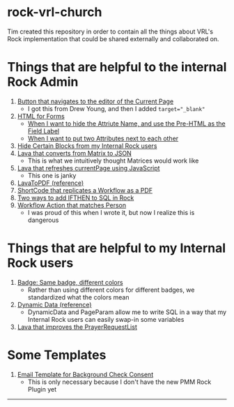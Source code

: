 # rock-vrl-church
Tim created this repository in order to contain all the things about VRL's Rock implementation that could be shared externally and collaborated on.

# Things that are helpful to the internal Rock Admin
1. [Button that navigates to the editor of the Current Page](./Button-GoToCurrentPageEditor/)
   - I got this from Drew Young, and then I added `target="_blank"`
1. [HTML for Forms](./Format-FormFields/)
   - [When I want to hide the Attriute Name, and use the Pre-HTML as the Field Label](./Format-FormFields/FormFields-Label.md)
   - [When I want to put two Attributes next to each other](./Format-FormFields/FormFields-SideToSide.md)
1. [Hide Certain Blocks from my Internal Rock users](./Format-HideBlock/)
1. [Lava that converts from Matrix to JSON](./Lava-FromMatrix-toJSON/)
   - This is what we intuitively thought Matrices would work like
1. [Lava that refreshes currentPage using JavaScript](./Lava-JS-RefreshCurrentPage/)
   - This one is janky
1. [LavaToPDF (reference)](./Workflow-LavaToPDF/)
1. [ShortCode that replicates a Workflow as a PDF](./ShortCode-ReplicateWorkflowAsForm/)
1. [Two ways to add IFTHEN to SQL in Rock](./SQL-IFTHEN/)
1. [Workflow Action that matches Person](./Workflow-PersonMatch/)
    - I was proud of this when I wrote it, but now I realize this is dangerous

# Things that are helpful to my Internal Rock users
1. [Badge: Same badge, different colors](./Badge-ExpirationColor/)
   - Rather than using different colors for different badges, we standardized what the colors mean
1. [Dynamic Data (reference)](./DynamicData-PageParam/)
   - DynamicData and PageParam allow me to write SQL in a way that my Internal Rock users can easily swap-in some variables
1. [Lava that improves the PrayerRequestList](./Lava-PrayerRequestList/)

# Some Templates
1. [Email Template for Background Check Consent](./EmailTemplates/Background%20Check%20Consent)
   - This is only necessary because I don't have the new PMM Rock Plugin yet 

<hr>

